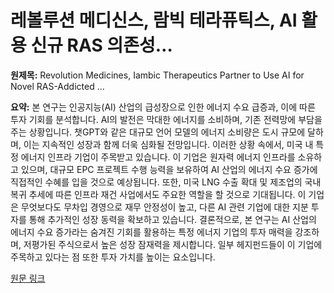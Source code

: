 # 레볼루션 메디신스, 람빅 테라퓨틱스, AI 활용 신규 RAS 의존성…

**원제목:** Revolution Medicines, Iambic Therapeutics Partner to Use AI for Novel RAS-Addicted ...

**요약:** 본 연구는 인공지능(AI) 산업의 급성장으로 인한 에너지 수요 급증과, 이에 따른 투자 기회를 분석합니다.  AI의 발전은 막대한 에너지를 소비하며, 기존 전력망에 부담을 주는 상황입니다.  챗GPT와 같은 대규모 언어 모델의 에너지 소비량은 도시 규모에 달하며, 이는 지속적인 성장과 함께 더욱 심화될 전망입니다.  이러한 상황 속에서,  미국 내 특정 에너지 인프라 기업이 주목받고 있습니다.  이 기업은 원자력 에너지 인프라를 소유하고 있으며,  대규모 EPC 프로젝트 수행 능력을 보유하여 AI 산업의 에너지 수요 증가에 직접적인 수혜를 입을 것으로 예상됩니다.  또한, 미국 LNG 수출 확대 및 제조업의 국내 복귀 추세에 따른 인프라 재건 사업에서도  주요한 역할을 할 것으로 기대됩니다.  이 기업은 무엇보다도 무차입 경영으로 재무 안정성이 높고,  다른 AI 관련 기업에 대한 지분 투자를 통해 추가적인 성장 동력을 확보하고 있습니다.  결론적으로,  본 연구는  AI 산업의 에너지 수요 증가라는 숨겨진 기회를  활용하는 특정 에너지 기업의  투자 매력을 강조하며,  저평가된 주식으로서 높은 성장 잠재력을 제시합니다.  일부 헤지펀드들이 이 기업에 주목하고 있다는 점 또한  투자 가치를 높이는 요소입니다.

[원문 링크](https://www.insidermonkey.com/blog/revolution-medicines-iambic-therapeutics-partner-to-use-ai-for-novel-ras-addicted-cancer-drug-discovery-1574817/)
